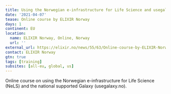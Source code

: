 ```yaml
---
title: Using the Norwegian e-infrastructure for Life Science and usegalaxy.no
date: '2021-04-07'
tease: Online course by ELIXIR Norway
days: 1
continent: EU
location:
  name: ELIXIR Norway, Online, Norway
  url: ''
external_url: https://elixir.no/news/55/63/Online-course-by-ELIXIR-Norway-Using-the-Norwegian-e-infrastructure-for-Life-Science-and-usegalaxy.no
contact: ELIXIR Norway
gtn: true
tags: [training]
subsites: [all-eu, global, us]
---
```


Online course on using the Norwegian e-infrastructure for Life Science (NeLS) and the national supported Galaxy (usegalaxy.no).